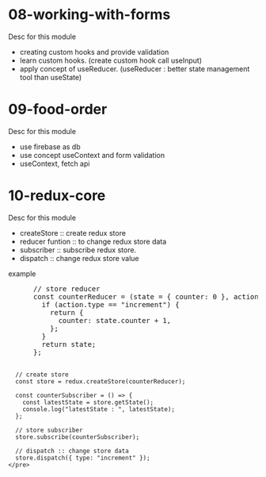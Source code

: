 <h1>08-working-with-forms</h1>
<div>
  <p>Desc for this module</p>
  <ul>
    <li>creating custom hooks and provide validation</li>
    <li>learn custom hooks. (create custom hook call useInput)</li>
    <li>apply concept of useReducer. (useReducer : better state management tool than useState)</li>
  </ul>
</div>

<h1>09-food-order</h1>
<div>
  <p>Desc for this module</p>
  <ul>
    <li>use firebase as db</li>
    <li>use concept useContext and form validation</li>
    <li>useContext, fetch api</li>
  </ul>
</div>

<h1>10-redux-core</h1>
<div>
  <p>Desc for this module</p>
  <ul>
    <li>createStore :: create redux store</li>
    <li>reducer funtion :: to change redux store data</li>
    <li>subscriber :: subscribe redux store.</li>
    <li>dispatch :: change redux store value</li>
  </ul>
  <p>example</p>
  <div
    class="highlight highlight-source-js notranslate position-relative overflow-auto"
    dir="auto"
  >
    <pre>
      // store reducer
      const counterReducer = (state = { counter: 0 }, action) => {
        if (action.type == "increment") {
          return {
            counter: state.counter + 1,
          };
        }
        return state;
      };

      // create store
      const store = redux.createStore(counterReducer);

      const counterSubscriber = () => {
        const latestState = store.getState();
        console.log("latestState : ", latestState);
      };

      // store subscriber
      store.subscribe(counterSubscriber);

      // dispatch :: change store data
      store.dispatch({ type: "increment" });
    </pre>

  </div>
</div>
